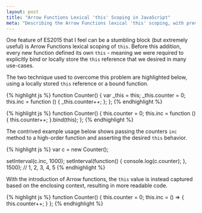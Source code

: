 ```yaml
---
layout: post
title: "Arrow Functions Lexical 'this' Scoping in JavaScript"
meta: "Describing the Arrow Functions lexical 'this' scoping, with previous alternative solutions"
---
```


One feature of ES2015 that I feel can be a stumbling block (but extremely useful) is Arrow Functions lexical scoping of `this`.
Before this addition, every new function defined its own `this` - meaning we were required to explicitly bind or locally store the `this` reference that we desired in many use-cases.
<!--more-->
The two technique used to overcome this problem are highlighted below, using a locally stored `this` reference or a bound function.

{% highlight js %}
function Counter() {
  var _this = this;
  _this.counter = 0;
  this.inc = function () { _this.counter++; };
};
{% endhighlight %}

{% highlight js %}
function Counter() {
  this.counter = 0;
  this.inc = function () { this.counter++; }.bind(this);
};
{% endhighlight %}

The contrived example usage below shows passing the counters `inc` method to a high-order function and asserting the desired `this` behavior.

{% highlight js %}
var c = new Counter();

setInterval(c.inc, 1000);
setInterval(function() { console.log(c.counter); }, 1500);
// 1, 2, 3, 4, 5
{% endhighlight %}

With the introduction of Arrow functions, the `this` value is instead captured based on the enclosing context, resulting in more readable code.

{% highlight js %}
function Counter() {
  this.counter = 0;
  this.inc = () => { this.counter++; }
};
{% endhighlight %}
